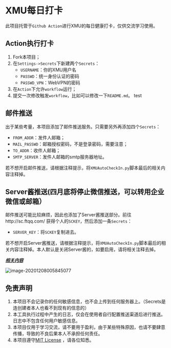 # XMU每日打卡

此项目托管于``Github Action``进行XMU的每日健康打卡，仅供交流学习使用。

## Action执行打卡

1. Fork本项目；
2. 在`Settings->Secrets`下新建两个`Secrets`：
   + `USERNAME`：你的XMU用户名
   + `PASSWD`：统一身份认证的密码
   + `PASSWD_VPN`：WebVPN的密码
3. 在`Action`下允许`workflow`运行；
4. 提交一次修改触发`workflow`，比如可以修改一下`README.md`。
test
## 邮件推送

出于某些考量，本项目添加了邮件推送服务。只需要另外再添加四个`Secrets`：

+ `FROM_ADDR`：发件人邮箱；
+ `MAIL_PASSWD`：邮箱授权密码，不是登录密码，需要注意；
+ `TO_ADDR`：收件人邮箱；
+ `SMTP_SERVER`：发件人邮箱的smtp服务器地址。

若不想开启邮件推送，请根据注释提示，将`XMUAutoCheckIn.py`脚本最后的相关内容注释掉。

## Server酱推送(四月底将停止微信推送，可以转用企业微信或邮箱）

邮件推送可能比较麻烦，因此也添加了Server酱推送部分。前往http://sc.ftqq.com/ 获得个人的`SCKEY`，然后添加一条`Secrets`：

+ `SERVER_KEY`：将`SCKEY`复制进去。

若不想开启Server酱推送，请根据注释提示，将`XMUAutoCheckIn.py`脚本最后的相关内容注释掉。本人默认是关闭Server酱的，如要启用，请将相关注释去掉。

***<u>相关内容</u>***

![image-20201208005845077](https://ljw-typora.oss-cn-shanghai.aliyuncs.com/mdImg/image-20201208005845077.png)

## 免责声明

1. 本项目不会记录你的任何敏感信息，也不会上传到任何服务器上。（Secrets是连创建者本人也看不到现有的信息的）
2. 本工具执行过程中产生的日志，仅会在使用者自行配置推送渠道后进行推送。日志中不包含任何用户敏感信息。
3. 本项目仅用于学习交流，请不要用于盈利，由于某些特殊原因，也请不要肆意传播，导致的不良后果本人不承担任何责任。
4. 本项目遵守[MIT License](https://github.com/JunzhouLiu/BILIBILI-HELPER/blob/main/LICENSE) ，请各位知悉。
